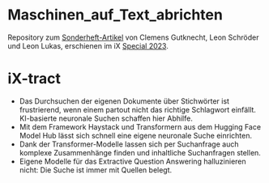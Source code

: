 # Maschinen_auf_Text_abrichten
Repository zum [Sonderheft-Artikel](https://www.heise.de/select/ix/2023/13/2307514452409693169) von Clemens Gutknecht, Leon Schröder und Leon Lukas, erschienen im iX [Special 2023](https://www.heise.de/select/ix/2023/13/).

# iX-tract
- Das Durchsuchen der eigenen Dokumente über Stichwörter ist frustrierend, wenn einem partout nicht das richtige Schlagwort einfällt. KI-basierte neuronale Suchen schaffen hier Abhilfe.
- Mit dem Framework Haystack und Transformern aus dem Hugging Face Model Hub lässt sich schnell eine eigene neuronale Suche einrichten.
- Dank der Transformer-Modelle lassen sich per Suchanfrage auch komplexe Zusammenhänge finden und inhaltliche Suchanfragen stellen.
- Eigene Modelle für das Extractive Question Answering halluzinieren nicht: Die Suche ist immer mit Quellen belegt.
